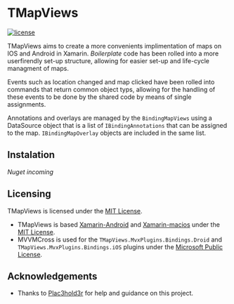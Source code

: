 # TMapViews

[![license](https://img.shields.io/github/license/Tyron18/TMapViews.svg)](https://github.com/Tyron18/TMapViews/blob/master/LICENSE)

TMapViews aims to create a more convenients implimentation of maps on IOS and Android in Xamarin. *Boilerplate* code has been rolled into a more userfirendly set-up structure, allowing for easier set-up and life-cycle managment of maps.

Events such as location changed and map clicked have been rolled into commands that return common object typs, allowing for the handling of these events to be done by the shared code by means of single assignments.

Annotations and overlays are managed by the `BindingMapViews` using a DataSource object that is a list of `IBindingAnnotations` that can be assigned to the map. `IBindingMapOverlay` objects are included in the same list.

## Instalation

*Nuget incoming*

## Licensing

TMapViews is licensed under the [MIT License](https://github.com/Tyron18/TMapViews/blob/master/LICENSE).

 - TMapViews is based [Xamarin-Android](https://github.com/xamarin/xamarin-android) and [Xamarin-macios](https://github.com/xamarin/xamarin-macios) under the [MIT License](https://github.com/Tyron18/TMapViews/blob/master/LICENSE).
 - MVVMCross is used for the `TMapViews.MvxPlugins.Bindings.Droid` and `TMapViews.MvxPlugins.Bindings.iOS` plugins under the [Microsoft Public License](https://github.com/MvvmCross/MvvmCross/blob/develop/LICENSE). 
 
## Acknowledgements
 - Thanks to [Plac3hold3r](https://github.com/Plac3hold3r) for help and guidance on this project.

